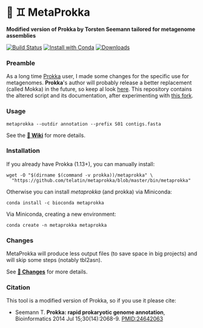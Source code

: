 # 🧫 ♊  MetaProkka
**Modified version of Prokka by Torsten Seemann tailored for metagenome assemblies**

  [![Build Status](https://travis-ci.org/telatin/metaprokka.svg?branch=master)](https://travis-ci.org/telatin/metaprokka)
  [![Install with Conda](https://anaconda.org/bioconda/metaprokka/badges/installer/conda.svg)](https://bioconda.github.io/recipes/metaprokka/README.html)
  [![Downloads](https://anaconda.org/bioconda/metaprokka/badges/downloads.svg)](https://bioconda.github.io/recipes/metaprokka/README.html)

### Preamble

As a long time [Prokka](https://github.com/tseemann/prokka) user, I made some changes for the specific use for metagenomes. **Prokka**'s author will probably release a better replacement (called Mokka) in the future, so keep al look [here](https://github.com/tseemann/mokka).
This repository contains the altered script and its documentation, after experimenting with [this fork](https://github.com/telatin/prokka).

### Usage
```
metaprokka --outdir annotation --prefix S01 contigs.fasta
```

See the **[:book: Wiki](https://github.com/telatin/metaprokka/wiki)** for more details.

### Installation

If you already have Prokka (1.13+), you can manually install:

```
wget -O "$(dirname $(command -v prokka))/metaprokka" \
  "https://github.com/telatin/metaprokka/blob/master/bin/metaprokka"
```

Otherwise you can install _metaprokka_ (and prokka) via Miniconda:

```
conda install -c bioconda metaprokka
```

Via Miniconda, creating a new environment:

```
conda create -n metaprokka metaprokka
```

### Changes

MetaProkka will produce less output files (to save space in big projects) and will skip some steps (notably tbl2asn).

See **[:scroll: Changes](https://github.com/telatin/metaprokka/wiki/Changes)** for more details.

### Citation

This tool is a modified version of Prokka, so if you use it please cite:

* Seemann T. **Prokka: rapid prokaryotic genome annotation**, Bioinformatics 2014 Jul 15;30(14):2068-9. [PMID:24642063](http://www.ncbi.nlm.nih.gov/pubmed/24642063)
